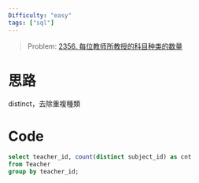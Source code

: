 ```yaml
---
Difficulty: "easy"
tags: ["sql"]
---
```


> Problem: [2356. 每位教师所教授的科目种类的数量](https://leetcode.cn/problems/number-of-unique-subjects-taught-by-each-teacher/description/)

# 思路

distinct，去除重複種類

# Code
```sql
select teacher_id, count(distinct subject_id) as cnt 
from Teacher
group by teacher_id;
```
  
